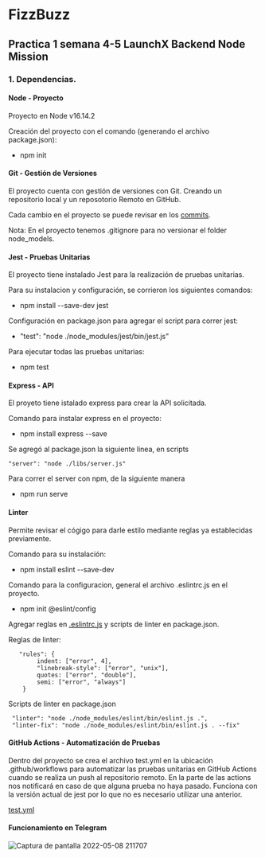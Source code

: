 # FizzBuzz

## Practica 1 semana 4-5 LaunchX Backend Node Mission

### 1. Dependencias.

#### Node - Proyecto

Proyecto en Node v16.14.2

Creación del proyecto con el comando  (generando el archivo package.json):

- npm init

#### Git - Gestión de Versiones

El proyecto cuenta con gestión de versiones con Git. Creando un repositorio local y un reposotorio Remoto en GitHub.

Cada cambio en el proyecto se puede revisar en los [commits](https://github.com/Chaylander/FizzBuzz/commits/master).

Nota: En el proyecto tenemos .gitignore para no versionar el folder node_models.

#### Jest - Pruebas Unitarias

El proyecto tiene instalado Jest para la realización de pruebas unitarias.

Para su instalacion y configuración, se corrieron los siguientes comandos:

- npm install --save-dev jest

Configuración en package.json para agregar el script para correr jest:

- "test": "node ./node_modules/jest/bin/jest.js"

Para ejecutar todas las pruebas unitarias:

- npm test

#### Express - API

El proyeto tiene istalado express para crear la API solicitada.

Comando para instalar express en el proyecto:

- npm install express --save

Se agregó al package.json la siguiente linea, en scripts

`"server": "node ./libs/server.js"`

Para correr el server con npm, de la siguiente manera

* npm run serve

#### Linter

Permite revisar el cógigo para darle estilo mediante reglas ya establecidas previamente.

Comando para su instalación:

- npm install eslint --save-dev

Comando para la configuracion, general el archivo .eslintrc.js en el proyecto.

- npm init @eslint/config

Agregar reglas en [.eslintrc.js](https://github.com/Chaylander/FizzBuzz/blob/master/.eslintrc.js) y scripts de linter en package.json.

 Reglas de linter:

```
   "rules": {
        indent: ["error", 4],
        "linebreak-style": ["error", "unix"],
        quotes: ["error", "double"],
        semi: ["error", "always"]
    }
```

 Scripts de linter en package.json

```
 "linter": "node ./node_modules/eslint/bin/eslint.js .",
 "linter-fix": "node ./node_modules/eslint/bin/eslint.js . --fix" 
```

#### GitHub Actions - Automatización de Pruebas

Dentro del proyecto se crea el archivo test.yml en la ubicación .github/workflows para automatizar las pruebas unitarias en GitHub Actions cuando se realiza un push al repositorio remoto. En la parte de las actions nos notificará en caso de que alguna prueba no haya pasado. Funciona con la versión actual de jest por lo que no es necesario utilizar una anterior.

[test.yml](https://github.com/Chaylander/FizzBuzz/blob/master/.github/workflows/test.yml)

#### Funcionamiento en Telegram
![Captura de pantalla 2022-05-08 211707](https://user-images.githubusercontent.com/66389606/167329785-35b6e1f1-5bed-4d79-90ff-56973cdf6cc0.png)
